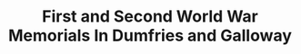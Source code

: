 ---
schema: default
title: First and Second World War Memorials In Dumfries and Galloway
organization: Dumfries and Galloway Council
notes: >-
    
resources:
  - name: First and Second World War Memorials In Dumfries and Galloway JSON
  - url: >-
      https://api.usmart.io/org/9762f781-5c04-4759-a70b-afc585af1d12/49940e83-2d78-45c3-ab67-c1254be8599d/1/urql
  - format: JSON

  - name: First and Second World War Memorials In Dumfries and Galloway CSV
  - url: >-
      https://data.usmart.io/org/9762f781-5c04-4759-a70b-afc585af1d12/resource?resourceGUID=ed75f3c8-f6bf-42dc-9540-c18467f4597b
  - format: CSV
license: OGL3
category:

  - Social / Community

  - Community Assetsmaintainer: Dumfries and Galloway Council
maintainer_email: someone@example.com
---